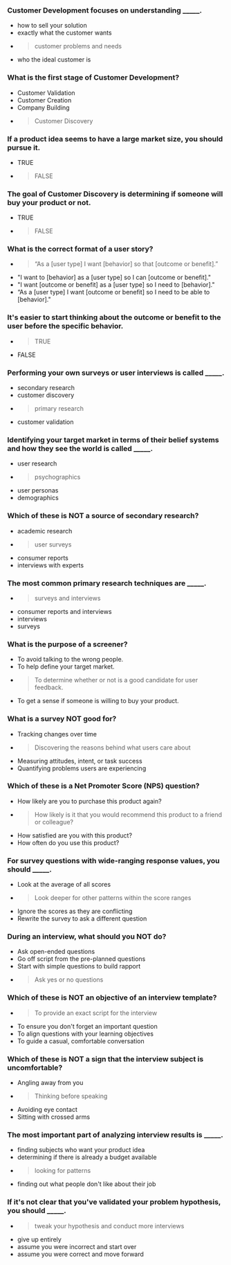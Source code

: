 ### Customer Development focuses on understanding _____.

- how to sell your solution
- exactly what the customer wants
- > customer problems and needs
- who the ideal customer is



### What is the first stage of Customer Development?

- Customer Validation
- Customer Creation
- Company Building
- > Customer Discovery



### If a product idea seems to have a large market size, you should pursue it.

- TRUE
- > FALSE



### The goal of Customer Discovery is determining if someone will buy your product or not.

- TRUE
- > FALSE



### What is the correct format of a user story?

- > “As a [user type] I want [behavior] so that [outcome or benefit].”
- "I want to [behavior] as a [user type] so I can [outcome or benefit]."
- "I want [outcome or benefit] as a [user type] so I need to [behavior]."
- “As a [user type] I want [outcome or benefit] so I need to be able to [behavior]."



### It's easier to start thinking about the outcome or benefit to the user before the specific behavior.

- > TRUE
- FALSE



### Performing your own surveys or user interviews is called _____.

- secondary research
- customer discovery
- > primary research
- customer validation



### Identifying your target market in terms of their belief systems and how they see the world is called _____.

- user research
- > psychographics
- user personas
- demographics



### Which of these is NOT a source of secondary research?

- academic research
- > user surveys
- consumer reports
- interviews with experts



### The most common primary research techniques are _____.

- > surveys and interviews
- consumer reports and interviews
- interviews
- surveys



### What is the purpose of a screener?

- To avoid talking to the wrong people.
- To help define your target market.
- > To determine whether or not is a good candidate for user feedback.
- To get a sense if someone is willing to buy your product.



### What is a survey NOT good for?

- Tracking changes over time
- > Discovering the reasons behind what users care about
- Measuring attitudes, intent, or task success
- Quantifying problems users are experiencing



### Which of these is a Net Promoter Score (NPS) question?

- How likely are you to purchase this product again?
- > How likely is it that you would recommend this product to a friend or colleague?
- How satisfied are you with this product?
- How often do you use this product?



### For survey questions with wide-ranging response values, you should _____.

- Look at the average of all scores
- > Look deeper for other patterns within the score ranges
- Ignore the scores as they are conflicting
- Rewrite the survey to ask a different question



### During an interview, what should you NOT do?

- Ask open-ended questions
- Go off script from the pre-planned questions
- Start with simple questions to build rapport
- > Ask yes or no questions




### Which of these is NOT an objective of an interview template?

- > To provide an exact script for the interview
- To ensure you don't forget an important question
- To align questions with your learning objectives
- To guide a casual, comfortable conversation



### Which of these is NOT a sign that the interview subject is uncomfortable?

- Angling away from you
- > Thinking before speaking
- Avoiding eye contact
- Sitting with crossed arms



### The most important part of analyzing interview results is _____.

- finding subjects who want your product idea
- determining if there is already a budget available
- > looking for patterns
- finding out what people don't like about their job



### If it's not clear that you've validated your problem hypothesis, you should _____.

- > tweak your hypothesis and conduct more interviews
- give up entirely
- assume you were incorrect and start over
- assume you were correct and move forward


